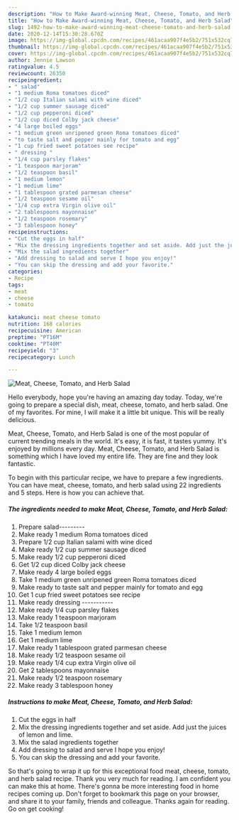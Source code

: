 ```yaml
---
description: "How to Make Award-winning Meat, Cheese, Tomato, and Herb Salad"
title: "How to Make Award-winning Meat, Cheese, Tomato, and Herb Salad"
slug: 1492-how-to-make-award-winning-meat-cheese-tomato-and-herb-salad
date: 2020-12-14T15:30:28.670Z
image: https://img-global.cpcdn.com/recipes/461acaa907f4e5b2/751x532cq70/meat-cheese-tomato-and-herb-salad-recipe-main-photo.jpg
thumbnail: https://img-global.cpcdn.com/recipes/461acaa907f4e5b2/751x532cq70/meat-cheese-tomato-and-herb-salad-recipe-main-photo.jpg
cover: https://img-global.cpcdn.com/recipes/461acaa907f4e5b2/751x532cq70/meat-cheese-tomato-and-herb-salad-recipe-main-photo.jpg
author: Jennie Lawson
ratingvalue: 4.5
reviewcount: 26350
recipeingredient:
- " salad"
- "1 medium Roma tomatoes diced"
- "1/2 cup Italian salami with wine diced"
- "1/2 cup summer sausage diced"
- "1/2 cup pepperoni diced"
- "1/2 cup diced Colby jack cheese"
- "4 large boiled eggs"
- "1 medium green unripened green Roma tomatoes diced"
- "to taste salt and pepper mainly for tomato and egg"
- "1 cup fried sweet potatoes see recipe"
- " dressing "
- "1/4 cup parsley flakes"
- "1 teaspoon marjoram"
- "1/2 teaspoon basil"
- "1 medium lemon"
- "1 medium lime"
- "1 tablespoon grated parmesan cheese"
- "1/2 teaspoon sesame oil"
- "1/4 cup extra Virgin olive oil"
- "2 tablespoons mayonnaise"
- "1/2 teaspoon rosemary"
- "3 tablespoon honey"
recipeinstructions:
- "Cut the eggs in half"
- "Mix the dressing ingredients together and set aside. Add just the juices of lemon and lime."
- "Mix the salad ingredients together"
- "Add dressing to salad and serve I hope you enjoy!"
- "You can skip the dressing and add your favorite."
categories:
- Recipe
tags:
- meat
- cheese
- tomato

katakunci: meat cheese tomato 
nutrition: 168 calories
recipecuisine: American
preptime: "PT16M"
cooktime: "PT40M"
recipeyield: "3"
recipecategory: Lunch

---
```



![Meat, Cheese, Tomato, and Herb Salad](https://img-global.cpcdn.com/recipes/461acaa907f4e5b2/751x532cq70/meat-cheese-tomato-and-herb-salad-recipe-main-photo.jpg)

Hello everybody, hope you're having an amazing day today. Today, we're going to prepare a special dish, meat, cheese, tomato, and herb salad. One of my favorites. For mine, I will make it a little bit unique. This will be really delicious.



Meat, Cheese, Tomato, and Herb Salad is one of the most popular of current trending meals in the world. It's easy, it is fast, it tastes yummy. It's enjoyed by millions every day. Meat, Cheese, Tomato, and Herb Salad is something which I have loved my entire life. They are fine and they look fantastic.


To begin with this particular recipe, we have to prepare a few ingredients. You can have meat, cheese, tomato, and herb salad using 22 ingredients and 5 steps. Here is how you can achieve that.

<!--inarticleads1-->

##### The ingredients needed to make Meat, Cheese, Tomato, and Herb Salad:

1. Prepare  salad---------
1. Make ready 1 medium Roma tomatoes diced
1. Prepare 1/2 cup Italian salami with wine diced
1. Make ready 1/2 cup summer sausage diced
1. Make ready 1/2 cup pepperoni diced
1. Get 1/2 cup diced Colby jack cheese
1. Make ready 4 large boiled eggs
1. Take 1 medium green unripened green Roma tomatoes diced
1. Make ready to taste salt and pepper mainly for tomato and egg
1. Get 1 cup fried sweet potatoes see recipe
1. Make ready  dressing -----------
1. Make ready 1/4 cup parsley flakes
1. Make ready 1 teaspoon marjoram
1. Take 1/2 teaspoon basil
1. Take 1 medium lemon
1. Get 1 medium lime
1. Make ready 1 tablespoon grated parmesan cheese
1. Make ready 1/2 teaspoon sesame oil
1. Make ready 1/4 cup extra Virgin olive oil
1. Get 2 tablespoons mayonnaise
1. Make ready 1/2 teaspoon rosemary
1. Make ready 3 tablespoon honey




<!--inarticleads2-->

##### Instructions to make Meat, Cheese, Tomato, and Herb Salad:

1. Cut the eggs in half
1. Mix the dressing ingredients together and set aside. Add just the juices of lemon and lime.
1. Mix the salad ingredients together
1. Add dressing to salad and serve I hope you enjoy!
1. You can skip the dressing and add your favorite.




So that's going to wrap it up for this exceptional food meat, cheese, tomato, and herb salad recipe. Thank you very much for reading. I am confident you can make this at home. There's gonna be more interesting food in home recipes coming up. Don't forget to bookmark this page on your browser, and share it to your family, friends and colleague. Thanks again for reading. Go on get cooking!
